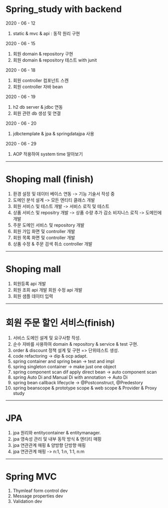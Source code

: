 # Spring_study with backend


2020 - 06 - 12

1. static & mvc & api : 동작 원리 구현

2020 - 06 - 15 

1. 회원 domain & repository 구현
2. 회원 domain & repository 테스트 with junit


2020 - 06 - 18

1. 회원 controller 컴포넌트 스캔     
2. 회원 controller 자바 bean 


2020 - 06 - 19

1. h2 db server & jdbc 연동     
2. 회원 관련 db 생성 및 연결    

2020 - 06 - 20

1. jdbctemplate & jpa & springdatajpa 사용

2020 - 06 - 29     

1. AOP 적용하여 system time 알아보기

------------------------

# Shoping mall (finish)

1. 환경 설정 및 데이터 베이스 연동 -> 기능 기술서 작성 중
2. 도메인 분석 설계 -> 모든 엔티티 클래스 개발         
3. 회원 서비스 및 테스트 개발 -> 서비스 로직 및 테스트
4. 상품 서비스 및 repositry 개발 -> 상품 수량 추가 감소 비지니스 로직 -> 도메인에 개발
5. 주문 도메인 서비스 및 repository 개발
6. 회원 가입 화면 및 controller 개발
7. 회원 목록 화면 및 controller 개발
8. 상품 수정 & 주문 검색 취소 controller 개발

------------------------
# Shoping mall

1. 회원등록 api 개발
2. 회원 조회 api 개발 회원 수정 api 개발
3. 회원 샘플 데이터 입력

------------------------

# 회원 주문 할인 서비스(finish)

1. 서비스 도메인 설계 및 요구사항 작성.     
2. 순수 자바를 사용하여 domain & repository & service & test 구현.     
3. order & discount 정책 설계 및 구현 => 단위테스트 생성.    
4. code refactoring -> dip & ocp adapt.     
5. spring container and spring bean -> test and impl
6. spring singleton container -> make just one object
7. spring component scan dif apply direct bean -> auto component scan
8. spring Auto Di and Manual Di with annotation -> Auto Di
9. spring bean callback lifecycle -> @Postconstruct, @Predestory
10. spring beanscope & prototype scope & web scope & Provider & Proxy study

------------------------

# JPA

1. jpa 원리와 entitycontainer & entitymanager.     
2. jpa 영속성 관리 및 내부 동작 방식 & 엔티티 매핑
3. jpa 연관관계 매핑 & 양방향 단방향 매핑
4. jpa 연관관계 매핑 -> n:1, 1:n, 1:1, n:m

------------------------

# Spring MVC

1. Thymleaf form control dev
2. Message properties dev
3. Validation dev

